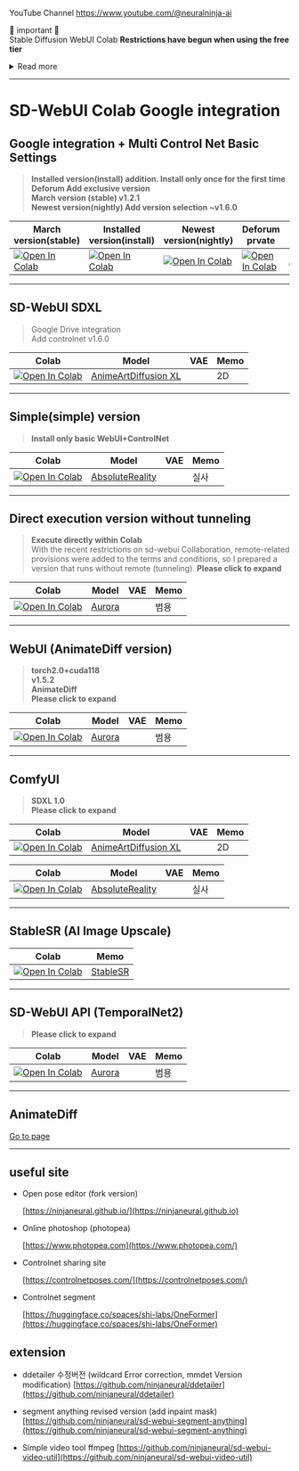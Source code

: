 YouTube Channel https://www.youtube.com/@neuralninja-ai

🚨 important 🚨 <br/> Stable Diffusion WebUI Colab **Restrictions have begun when using the free tier** <br/>

<details>
  <summary>Read more</summary>

# Currently, only a warning window has been added as a first step. I think there may be restrictions or sanctions in the future.

# 2023-06-28 I think a measure to disconnect when a warning window appears has been added -> Modifications have been made to prevent the warning window from appearing.
# 2023-06-28 (Saya pikir tindakan untuk memutuskan sambungan ketika jendela peringatan muncul telah ditambahkan -> Modifikasi telah dilakukan untuk mencegah jendela peringatan muncul.)
[Colab PM Twitter](https://twitter.com/thechrisperry/status/1649189902079381505)

> GPU go brrrrrrr
>
> We prioritize interactive laptop computing for free tier users; Stable Diffusion WebUI usage has grown significantly;  
> Our team's budget cannot support increased usage.

[Colab PM Reddit](https://old.reddit.com/r/StableDiffusion/comments/12t8tc7/is_colab_going_to_start_banning_people_who_use_it/jh2rwe1/)

> Colab PM Hiden.
>
> sorry. We're prioritizing interactive laptop computing for free tier users, and webui simply uses Colab as a handy free GPU.  
> We try to play it cool, but our usage has actually been increasing recently and we are seeing a very noticeable increase in our costs. There's only so much we can do with our budget!
>
> https://research.google.com/colaboratory/faq.html#limitations-and-restrictions
>
> So as a first step, we added warnings to the free tier.

# They say there are no plans to restrict paid (Pro) services for now.

[Colab PM Tweeter](https://twitter.com/thechrisperry/status/1649196140909428736)

> On paid plans webui There are no plans to limit use.

</details>

---

# SD-WebUI Colab Google integration

## Google integration + Multi Control Net Basic Settings

> **Installed version(install) addition. Install only once for the first time**  
> **Deforum Add exclusive version**  
> **March version (stable) v1.2.1**  
> **Newest version(nightly) Add version selection ~v1.6.0**  

| March version(stable)                                                                                                                                                                                  | Installed version(install)                                                                                                                                                                               | Newest version(nightly)                                                                                                                                                                                        | Deforum prvate                                                                                                                                                                                      | Model                                                                                  | VAE  | Memo                    |
| ------------------------------------------------------------------------------------------------------------------------------------------------------------------------------------------------ | ------------------------------------------------------------------------------------------------------------------------------------------------------------------------------------------------ | ------------------------------------------------------------------------------------------------------------------------------------------------------------------------------------------------ | ------------------------------------------------------------------------------------------------------------------------------------------------------------------------------------------------ | -------------------------------------------------------------------------------------- | ---- | ----------------------- |
| [![Open In Colab](https://colab.research.google.com/assets/colab-badge.svg)](https://colab.research.google.com/github/ninjaneural/webui/blob/master/stable/absolutereality_webui_colab.ipynb) | [![Open In Colab](https://raw.githubusercontent.com/ninjaneural/webui/master/icons/colab-badge-install.svg)](https://colab.research.google.com/github/ninjaneural/webui/blob/master/install/absolutereality_webui_colab.ipynb) | [![Open In Colab](https://raw.githubusercontent.com/ninjaneural/webui/master/icons/colab-badge-nightly.svg)](https://colab.research.google.com/github/ninjaneural/webui/blob/master/nightly/absolutereality_webui_colab.ipynb) | [![Open In Colab](https://colab.research.google.com/assets/colab-badge.svg)](https://colab.research.google.com/github/ninjaneural/webui/blob/master/deforum/absolutereality_webui_colab.ipynb) | [AbsoluteReality](https://civitai.com/models/81458/absolutereality)                    |  | 실사                      |

---

## SD-WebUI SDXL

> Google Drive integration  
> Add controlnet 
> v1.6.0  

| Colab                                                                                                                                                                                            | Model                                                                                  | VAE  | Memo                    |
| ------------------------------------------------------------------------------------------------------------------------------------------------------------------------------------------------ | -------------------------------------------------------------------------------------- | ---- | ----------------------- |
| [![Open In Colab](https://colab.research.google.com/assets/colab-badge.svg)](https://colab.research.google.com/github/ninjaneural/webui/blob/master/sdxl/anime_art_diffusion_xl_webui_colab.ipynb) | [AnimeArtDiffusion XL](https://civitai.com/models/117259/anime-art-diffusion-xl)                    |  | 2D                      |

---

## Simple(simple) version

> **Install only basic WebUI+ControlNet**  

| Colab                                                                                                                                                                                            | Model                                                                                  | VAE  | Memo                    |
| ------------------------------------------------------------------------------------------------------------------------------------------------------------------------------------------------ | -------------------------------------------------------------------------------------- | ---- | ----------------------- |
| [![Open In Colab](https://colab.research.google.com/assets/colab-badge.svg)](https://colab.research.google.com/github/ninjaneural/webui/blob/master/simple/absolutereality_webui_colab.ipynb) | [AbsoluteReality](https://civitai.com/models/81458/absolutereality)                    |  | 실사                      |




---

## Direct execution version without tunneling

> **Execute directly within Colab**  
> With the recent restrictions on sd-webui Collaboration, remote-related provisions were added to the terms and conditions, so I prepared a version that runs without remote (tunneling).
> **Please click to expand**

  
| Colab                                                                                                                                                                                            | Model                                                                                  | VAE  | Memo                    |
| ------------------------------------------------------------------------------------------------------------------------------------------------------------------------------------------------ | -------------------------------------------------------------------------------------- | ---- | ----------------------- |
| [![Open In Colab](https://colab.research.google.com/assets/colab-badge.svg)](https://colab.research.google.com/github/ninjaneural/webui/blob/master/direct/aurora_webui_colab.ipynb) | [Aurora](https://civitai.com/models/40199/aurora)                    |  | 범용                      |



---

## WebUI (AnimateDiff version)

> **torch2.0+cuda118**  
> **v1.5.2**  
> **AnimateDiff**  
> **Please click to expand**



| Colab                                                                                                                                                                                            | Model                                                                                  | VAE  | Memo                    |
| ------------------------------------------------------------------------------------------------------------------------------------------------------------------------------------------------ | -------------------------------------------------------------------------------------- | ---- | ----------------------- |
| [![Open In Colab](https://colab.research.google.com/assets/colab-badge.svg)](https://colab.research.google.com/github/ninjaneural/webui/blob/master/torch2/aurora_webui_colab.ipynb) | [Aurora](https://civitai.com/models/40199/aurora)                    |  | 범용                      |



---

## ComfyUI

> **SDXL 1.0**  
> **Please click to expand**

| Colab                                                                                                                                                                                            | Model                                                                                  | VAE  | Memo                    |
| ------------------------------------------------------------------------------------------------------------------------------------------------------------------------------------------------ | -------------------------------------------------------------------------------------- | ---- | ----------------------- |
| [![Open In Colab](https://colab.research.google.com/assets/colab-badge.svg)](https://colab.research.google.com/github/ninjaneural/webui/blob/master/comfyui_sdxl/anime_art_diffusion_xl_webui_colab.ipynb) | [AnimeArtDiffusion XL](https://civitai.com/models/117259/anime-art-diffusion-xl)                    |  | 2D                      |






| Colab                                                                                                                                                                                            | Model                                                                                  | VAE  | Memo                    |
| ------------------------------------------------------------------------------------------------------------------------------------------------------------------------------------------------ | -------------------------------------------------------------------------------------- | ---- | ----------------------- |
| [![Open In Colab](https://colab.research.google.com/assets/colab-badge.svg)](https://colab.research.google.com/github/ninjaneural/webui/blob/master/comfyui/absolutereality_webui_colab.ipynb) | [AbsoluteReality](https://civitai.com/models/81458/absolutereality)                    |  | 실사                      |




---

## StableSR (AI Image Upscale)

| Colab                                                                                                                                                                     | Memo                                                         |
| ------------------------------------------------------------------------------------------------------------------------------------------------------------------------- | ------------------------------------------------------------ |
| [![Open In Colab](https://colab.research.google.com/assets/colab-badge.svg)](https://colab.research.google.com/github/ninjaneural/webui/blob/master/colab/stablesr.ipynb) | [StableSR](https://github.com/pkuliyi2015/sd-webui-stablesr) |

---

## SD-WebUI API (TemporalNet2)

> **Please click to expand**


| Colab                                                                                                                                                                                            | Model                                                                                  | VAE  | Memo                    |
| ------------------------------------------------------------------------------------------------------------------------------------------------------------------------------------------------ | -------------------------------------------------------------------------------------- | ---- | ----------------------- |
| [![Open In Colab](https://colab.research.google.com/assets/colab-badge.svg)](https://colab.research.google.com/github/ninjaneural/webui/blob/master/api/aurora_webui_colab.ipynb) | [Aurora](https://civitai.com/models/40199/aurora)                    |  | 범용                      |




---

## AnimateDiff

[Go to page](https://github.com/ninjaneural/webui/tree/master/animatediff)

---

## useful site

- Open pose editor (fork version)

  [https://ninjaneural.github.io/](https://ninjaneural.github.io)

- Online photoshop (photopea)

  [https://www.photopea.com](https://www.photopea.com/)

- Controlnet sharing site

  [https://controlnetposes.com/](https://controlnetposes.com/)

- Controlnet segment

  [https://huggingface.co/spaces/shi-labs/OneFormer](https://huggingface.co/spaces/shi-labs/OneFormer)

## extension 

- ddetailer 수정버전 (wildcard Error correction, mmdet Version modification)
  [https://github.com/ninjaneural/ddetailer](https://github.com/ninjaneural/ddetailer)

- segment anything revised version (add inpaint mask)
  [https://github.com/ninjaneural/sd-webui-segment-anything](https://github.com/ninjaneural/sd-webui-segment-anything)

- Simple video tool ffmpeg
  [https://github.com/ninjaneural/sd-webui-video-util](https://github.com/ninjaneural/sd-webui-video-util)
